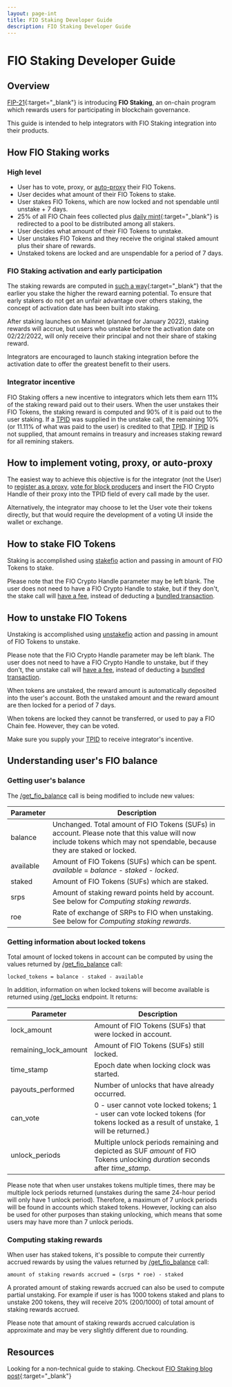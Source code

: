 ```yaml
---
layout: page-int
title: FIO Staking Developer Guide
description: FIO Staking Developer Guide
---
```


# FIO Staking Developer Guide
## Overview
[FIP-21](https://github.com/fioprotocol/fips/blob/master/fip-0021.md){:target="_blank"} is introducing **FIO Staking**, an on-chain program which rewards users for participating in blockchain governance.

This guide is intended to help integrators with FIO Staking integration into their products.

## How FIO Staking works
### High level
* User has to vote, proxy, or [auto-proxy]({{site.baseurl}}/docs/integration-guide/token-governance) their FIO Tokens.
* User decides what amount of their FIO Tokens to stake.
* User stakes FIO Tokens, which are now locked and not spendable until unstake + 7 days.
* 25% of all FIO Chain fees collected plus [daily mint](https://github.com/fioprotocol/fips/blob/master/fip-0021.md#staking-rewards-reserves){:target="_blank"} is redirected to a pool to be distributed among all stakers.
* User decides what amount of their FIO Tokens to unstake.
* User unstakes FIO Tokens and they receive the original staked amount plus their share of rewards.
* Unstaked tokens are locked and are unspendable for a period of 7 days.

### FIO Staking activation and early participation
The staking rewards are computed in [such a way](https://github.com/fioprotocol/fips/blob/master/fip-0021.md){:target="_blank"} that the earlier you stake the higher the reward earning potential. To ensure that early stakers do not get an unfair advantage over others staking, the concept of activation date has been built into staking.

After staking launches on Mainnet (planned for January 2022), staking rewards will accrue, but users who unstake before the activation date on 02/22/2022, will only receive their principal and not their share of staking reward.

Integrators are encouraged to launch staking integration before the activation date to offer the greatest benefit to their users.

### Integrator incentive
FIO Staking offers a new incentive to integrators which lets them earn 11% of the staking reward paid out to their users. When the user unstakes their FIO Tokens, the staking reward is computed and 90% of it is paid out to the user staking. If a [TPID]({{site.baseurl}}/docs/general-functions/tpid) was supplied in the unstake call, the remaining 10% (or 11.11% of what was paid to the user) is credited to that [TPID]({{site.baseurl}}/docs/general-functions/tpid). If [TPID]({{site.baseurl}}/docs/general-functions/tpid) is not supplied, that amount remains in treasury and increases staking reward for all remining stakers.

## How to implement voting, proxy, or auto-proxy
The easiest way to achieve this objective is for the integrator (not the User) to [register as a proxy]({{site.baseurl}}/docs/contribute/govern-reg-proxy), [vote for block producers]({{site.baseurl}}/docs/contribute/govern-voting) and insert the FIO Crypto Handle of their proxy into the TPID field of every call made by the user.

Alternatively, the integrator may choose to let the User vote their tokens directly, but that would require the development of a voting UI inside the wallet or exchange.

## How to stake FIO Tokens
Staking is accomplished using [stakefio]({{site.baseurl}}/pages/api/fio-api/#options-stakefio) action and passing in amount of FIO Tokens to stake.

Please note that the FIO Crypto Handle parameter may be left blank. The user does not need to have a FIO Crypto Handle to stake, but if they don't, the stake call will [have a fee]({{site.baseurl}}/pages/api/fio-api/#post-/get_fee), instead of deducting a [bundled transaction]({{site.baseurl}}/docs/fio-protocol/fio-fees).

## How to unstake FIO Tokens
Unstaking is accomplished using [unstakefio]({{site.baseurl}}/pages/api/fio-api/#options-unstakefio) action and passing in amount of FIO Tokens to unstake.

Please note that the FIO Crypto Handle parameter may be left blank. The user does not need to have a FIO Crypto Handle to unstake, but if they don't, the unstake call will [have a fee]({{site.baseurl}}/pages/api/fio-api/#post-/get_fee), instead of deducting a [bundled transaction]({{site.baseurl}}/docs/fio-protocol/fio-fees).

When tokens are unstaked, the reward amount is automatically deposited into the user's account. Both the unstaked amount and the reward amount are then locked for a period of 7 days.

When tokens are locked they cannot be transferred, or used to pay a FIO Chain fee. However, they can be voted.

Make sure you supply your [TPID]({{site.baseurl}}/docs/general-functions/tpid) to receive integrator's incentive.

## Understanding user's FIO balance
### Getting user's balance
The [/get_fio_balance]({{site.baseurl}}/pages/api/fio-api/#post-/get_fio_balance) call is being modified to include new values:

|Parameter|Description|
|---|---|
|balance|Unchanged. Total amount of FIO Tokens (SUFs) in account. Please note that this value will now include tokens which may not spendable, because they are staked or locked.|
|available|Amount of FIO Tokens (SUFs) which can be spent. _available_ = _balance_ - _staked_ - _locked_.|
|staked|Amount of FIO Tokens (SUFs) which are staked.|
|srps|Amount of staking reward points held by account. See below for _Computing staking rewards_.|
|roe|Rate of exchange of SRPs to FIO when unstaking. See below for _Computing staking rewards_.|

### Getting information about locked tokens
Total amount of locked tokens in account can be computed by using the values returned by [/get_fio_balance]({{site.baseurl}}/pages/api/fio-api/#post-/get_fio_balance) call:
```
locked_tokens = balance - staked - available
```

In addition, information on when locked tokens will become available is returned using [/get_locks]({{site.baseurl}}/pages/api/fio-api/#post-/get_locks) endpoint. It returns:

|Parameter|Description|
|---|---|
|lock_amount|Amount of FIO Tokens (SUFs) that were locked in account.|
|remaining_lock_amount|Amount of FIO Tokens (SUFs) still locked.|
|time_stamp|Epoch date when locking clock was started.|
|payouts_performed|Number of unlocks that have already occurred.|
|can_vote|0 - user cannot vote locked tokens; 1 - user can vote locked tokens (for tokens locked as a result of unstake, 1 will be returned.)|
|unlock_periods|Multiple unlock periods remaining and depicted as SUF _amount_ of FIO Tokens unlocking _duration_ seconds after _time_stamp_.|

Please note that when user unstakes tokens multiple times, there may be multiple lock periods returned (unstakes during the same 24-hour period will only have 1 unlock period). Therefore, a maximum of 7 unlock periods will be found in accounts which staked tokens. However, locking can also be used for other purposes than staking unlocking, which means that some users may have more than 7 unlock periods.

### Computing staking rewards
When user has staked tokens, it's possible to compute their currently accrued rewards by using the values returned by [/get_fio_balance]({{site.baseurl}}/pages/api/fio-api/#post-/get_fio_balance) call:

```
amount of staking rewards accrued = (srps * roe) - staked
```

A prorated amount of staking rewards accrued can also be used to compute partial unstaking. For example if user is has 1000 tokens staked and plans to unstake 200 tokens, they will receive 20% (200/1000) of total amount of staking rewards accrued.

Please note that amount of staking rewards accrued calculation is approximate and may be very slightly different due to rounding.

## Resources
Looking for a non-technical guide to staking. Checkout [FIO Staking blog post](https://medium.com/fio-blog/fio-token-staking-fio-improvement-proposal-fip-21-explained-e80a43bf3e83){:target="_blank"}

